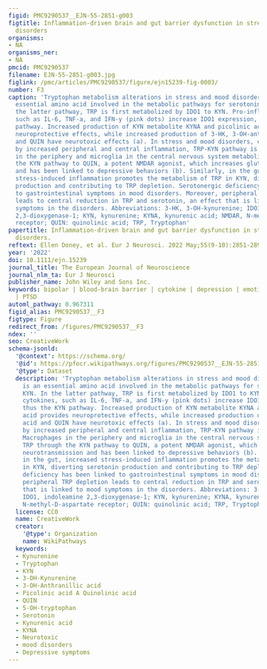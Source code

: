 ```yaml
---
figid: PMC9290537__EJN-55-2851-g003
figtitle: Inflammation‐driven brain and gut barrier dysfunction in stress and mood
  disorders
organisms:
- NA
organisms_ner:
- NA
pmcid: PMC9290537
filename: EJN-55-2851-g003.jpg
figlink: /pmc/articles/PMC9290537/figure/ejn15239-fig-0003/
number: F3
caption: 'Tryptophan metabolism alterations in stress and mood disorders. TRP is an
  essential amino acid involved in the metabolic pathways for serotonin and KYN. In
  the latter pathway, TRP is first metabolized by IDO1 to KYN. Pro‐inflammatory cytokines,
  such as IL‐6, TNF‐a, and IFN‐y (pink dots) increase IDO1 expression, thus the KYN
  pathway. Increased production of KYN metabolite KYNA and picolinic acid provides
  neuroprotective effects, while increased production of 3‐HK, 3‐OH‐anthranilic, acid
  and QUIN have neurotoxic effects (a). In stress and mood disorders, characterized
  by increased peripheral and central inflammation, TRP‐KYN pathway is favored. Macrophages
  in the periphery and microglia in the central nervous system metabolize TRP through
  the KYN pathway to QUIN, a potent NMDAR agonist, which increases glutamatergic neurotransmission
  and has been linked to depressive behaviors (b). Similarly, in the gut, increased
  stress‐induced inflammation promotes the metabolism of TRP in KYN, diverting serotonin
  production and contributing to TRP depletion. Serotonergic deficiency has been linked
  to gastrointestinal symptoms in mood disorders. Moreover, peripheral TRP depletion
  leads to central reduction in TRP and serotonin, an effect that is linked to mood
  symptoms in the disorders. Abbreviations: 3‐HK, 3‐OH‐kynurenine; IDO1, indoleamine
  2,3‐dioxygenase‐1; KYN, kynurenine; KYNA, kynurenic acid; NMDAR, N‐methyl‐D‐aspartate
  receptor; QUIN: quinolinic acid; TRP, Tryptophan'
papertitle: Inflammation‐driven brain and gut barrier dysfunction in stress and mood
  disorders.
reftext: Ellen Doney, et al. Eur J Neurosci. 2022 May;55(9-10):2851-2894.
year: '2022'
doi: 10.1111/ejn.15239
journal_title: The European Journal of Neuroscience
journal_nlm_ta: Eur J Neurosci
publisher_name: John Wiley and Sons Inc.
keywords: bipolar | blood‐brain barrier | cytokine | depression | emotion | microbiome
  | PTSD
automl_pathway: 0.967311
figid_alias: PMC9290537__F3
figtype: Figure
redirect_from: /figures/PMC9290537__F3
ndex: ''
seo: CreativeWork
schema-jsonld:
  '@context': https://schema.org/
  '@id': https://pfocr.wikipathways.org/figures/PMC9290537__EJN-55-2851-g003.html
  '@type': Dataset
  description: 'Tryptophan metabolism alterations in stress and mood disorders. TRP
    is an essential amino acid involved in the metabolic pathways for serotonin and
    KYN. In the latter pathway, TRP is first metabolized by IDO1 to KYN. Pro‐inflammatory
    cytokines, such as IL‐6, TNF‐a, and IFN‐y (pink dots) increase IDO1 expression,
    thus the KYN pathway. Increased production of KYN metabolite KYNA and picolinic
    acid provides neuroprotective effects, while increased production of 3‐HK, 3‐OH‐anthranilic,
    acid and QUIN have neurotoxic effects (a). In stress and mood disorders, characterized
    by increased peripheral and central inflammation, TRP‐KYN pathway is favored.
    Macrophages in the periphery and microglia in the central nervous system metabolize
    TRP through the KYN pathway to QUIN, a potent NMDAR agonist, which increases glutamatergic
    neurotransmission and has been linked to depressive behaviors (b). Similarly,
    in the gut, increased stress‐induced inflammation promotes the metabolism of TRP
    in KYN, diverting serotonin production and contributing to TRP depletion. Serotonergic
    deficiency has been linked to gastrointestinal symptoms in mood disorders. Moreover,
    peripheral TRP depletion leads to central reduction in TRP and serotonin, an effect
    that is linked to mood symptoms in the disorders. Abbreviations: 3‐HK, 3‐OH‐kynurenine;
    IDO1, indoleamine 2,3‐dioxygenase‐1; KYN, kynurenine; KYNA, kynurenic acid; NMDAR,
    N‐methyl‐D‐aspartate receptor; QUIN: quinolinic acid; TRP, Tryptophan'
  license: CC0
  name: CreativeWork
  creator:
    '@type': Organization
    name: WikiPathways
  keywords:
  - Kynurenine
  - Tryptophan
  - KYN
  - 3-OH-Kynurenine
  - 3-OH-Anthranillic acid
  - Picolinic acid A Quinolinic acid
  - QUIN
  - 5-OH-tryptophan
  - Serotonin
  - Kynurenic acid
  - KYNA
  - Neurotoxic
  - mood disorders
  - Depressive symptoms
---
```

